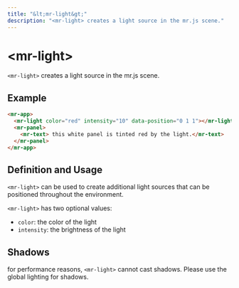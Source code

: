 ```yaml
---
title: "&lt;mr-light&gt;"
description: "<mr-light> creates a light source in the mr.js scene."
---
```

# &lt;mr-light&gt;

`<mr-light>` creates a light source in the mr.js scene.

## Example

```html
<mr-app>
  <mr-light color="red" intensity="10" data-position="0 1 1"></mr-light>
  <mr-panel>
    <mr-text> this white panel is tinted red by the light.</mr-text>
  </mr-panel>
</mr-app>
```

## Definition and Usage

`<mr-light>` can be used to create additional light sources that can be positioned throughout the environment.

`<mr-light>` has two optional values:

* `color`: the color of the light
* `intensity`: the brightness of the light

## Shadows

for performance reasons, `<mr-light>` cannot cast shadows. Please use the global lighting for shadows.